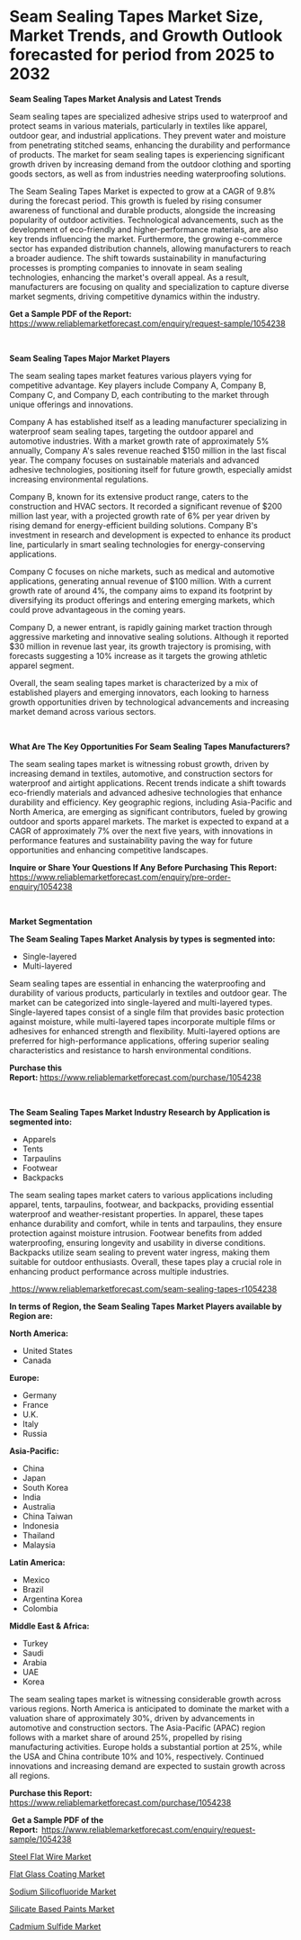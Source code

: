 <p><h1>Seam Sealing Tapes Market Size, Market Trends, and Growth Outlook forecasted for period from 2025 to 2032</h1></p><p><strong>Seam Sealing Tapes Market Analysis and Latest Trends</strong></p>
<p><p>Seam sealing tapes are specialized adhesive strips used to waterproof and protect seams in various materials, particularly in textiles like apparel, outdoor gear, and industrial applications. They prevent water and moisture from penetrating stitched seams, enhancing the durability and performance of products. The market for seam sealing tapes is experiencing significant growth driven by increasing demand from the outdoor clothing and sporting goods sectors, as well as from industries needing waterproofing solutions.</p><p>The Seam Sealing Tapes Market is expected to grow at a CAGR of 9.8% during the forecast period. This growth is fueled by rising consumer awareness of functional and durable products, alongside the increasing popularity of outdoor activities. Technological advancements, such as the development of eco-friendly and higher-performance materials, are also key trends influencing the market. Furthermore, the growing e-commerce sector has expanded distribution channels, allowing manufacturers to reach a broader audience. The shift towards sustainability in manufacturing processes is prompting companies to innovate in seam sealing technologies, enhancing the market's overall appeal. As a result, manufacturers are focusing on quality and specialization to capture diverse market segments, driving competitive dynamics within the industry.</p></p>
<p><strong>Get a Sample PDF of the Report:&nbsp;</strong> <a href="https://www.reliablemarketforecast.com/enquiry/request-sample/1054238?utm_campaign=2011&utm_medium=2&utm_source=Github&utm_content=ia&utm_term=31032025&utm_id=seam-sealing-tapes">https://www.reliablemarketforecast.com/enquiry/request-sample/1054238</a></p>
<p>&nbsp;</p>
<p><strong>Seam Sealing Tapes Major Market Players</strong></p>
<p><p>The seam sealing tapes market features various players vying for competitive advantage. Key players include Company A, Company B, Company C, and Company D, each contributing to the market through unique offerings and innovations.</p><p>Company A has established itself as a leading manufacturer specializing in waterproof seam sealing tapes, targeting the outdoor apparel and automotive industries. With a market growth rate of approximately 5% annually, Company A's sales revenue reached $150 million in the last fiscal year. The company focuses on sustainable materials and advanced adhesive technologies, positioning itself for future growth, especially amidst increasing environmental regulations.</p><p>Company B, known for its extensive product range, caters to the construction and HVAC sectors. It recorded a significant revenue of $200 million last year, with a projected growth rate of 6% per year driven by rising demand for energy-efficient building solutions. Company B's investment in research and development is expected to enhance its product line, particularly in smart sealing technologies for energy-conserving applications.</p><p>Company C focuses on niche markets, such as medical and automotive applications, generating annual revenue of $100 million. With a current growth rate of around 4%, the company aims to expand its footprint by diversifying its product offerings and entering emerging markets, which could prove advantageous in the coming years.</p><p>Company D, a newer entrant, is rapidly gaining market traction through aggressive marketing and innovative sealing solutions. Although it reported $30 million in revenue last year, its growth trajectory is promising, with forecasts suggesting a 10% increase as it targets the growing athletic apparel segment.</p><p>Overall, the seam sealing tapes market is characterized by a mix of established players and emerging innovators, each looking to harness growth opportunities driven by technological advancements and increasing market demand across various sectors.</p></p>
<p>&nbsp;</p>
<p><strong>What Are The Key Opportunities For Seam Sealing Tapes Manufacturers?</strong></p>
<p><p>The seam sealing tapes market is witnessing robust growth, driven by increasing demand in textiles, automotive, and construction sectors for waterproof and airtight applications. Recent trends indicate a shift towards eco-friendly materials and advanced adhesive technologies that enhance durability and efficiency. Key geographic regions, including Asia-Pacific and North America, are emerging as significant contributors, fueled by growing outdoor and sports apparel markets. The market is expected to expand at a CAGR of approximately 7% over the next five years, with innovations in performance features and sustainability paving the way for future opportunities and enhancing competitive landscapes.</p></p>
<p><strong>Inquire or Share Your Questions If Any Before Purchasing This Report:</strong> <a href="https://www.reliablemarketforecast.com/enquiry/pre-order-enquiry/1054238?utm_campaign=2011&utm_medium=2&utm_source=Github&utm_content=ia&utm_term=31032025&utm_id=seam-sealing-tapes">https://www.reliablemarketforecast.com/enquiry/pre-order-enquiry/1054238</a></p>
<p>&nbsp;</p>
<p><strong>Market Segmentation</strong></p>
<p><strong>The Seam Sealing Tapes Market Analysis by types is segmented into:</strong></p>
<p><ul><li>Single-layered</li><li>Multi-layered</li></ul></p>
<p><p>Seam sealing tapes are essential in enhancing the waterproofing and durability of various products, particularly in textiles and outdoor gear. The market can be categorized into single-layered and multi-layered types. Single-layered tapes consist of a single film that provides basic protection against moisture, while multi-layered tapes incorporate multiple films or adhesives for enhanced strength and flexibility. Multi-layered options are preferred for high-performance applications, offering superior sealing characteristics and resistance to harsh environmental conditions.</p></p>
<p><strong>Purchase this Report:&nbsp;</strong><a href="https://www.reliablemarketforecast.com/purchase/1054238?utm_campaign=2011&utm_medium=2&utm_source=Github&utm_content=ia&utm_term=31032025&utm_id=seam-sealing-tapes">https://www.reliablemarketforecast.com/purchase/1054238</a></p>
<p>&nbsp;</p>
<p><strong>The Seam Sealing Tapes Market Industry Research by Application is segmented into:</strong></p>
<p><ul><li>Apparels</li><li>Tents</li><li>Tarpaulins</li><li>Footwear</li><li>Backpacks</li></ul></p>
<p><p>The seam sealing tapes market caters to various applications including apparel, tents, tarpaulins, footwear, and backpacks, providing essential waterproof and weather-resistant properties. In apparel, these tapes enhance durability and comfort, while in tents and tarpaulins, they ensure protection against moisture intrusion. Footwear benefits from added waterproofing, ensuring longevity and usability in diverse conditions. Backpacks utilize seam sealing to prevent water ingress, making them suitable for outdoor enthusiasts. Overall, these tapes play a crucial role in enhancing product performance across multiple industries.</p></p>
<p><a href="https://www.reliablemarketforecast.com/seam-sealing-tapes-r1054238?utm_campaign=2011&utm_medium=2&utm_source=Github&utm_content=ia&utm_term=31032025&utm_id=seam-sealing-tapes">&nbsp;https://www.reliablemarketforecast.com/seam-sealing-tapes-r1054238</a></p>
<p><strong>In terms of Region, the Seam Sealing Tapes Market Players available by Region are:</strong></p>
<p>
    <p> <strong> North America: </strong>
        <ul>
            <li>United States</li>
            <li>Canada</li>
        </ul>
        </p> 
    <p> <strong> Europe: </strong>
        <ul>
            <li>Germany</li>
            <li>France</li>
            <li>U.K.</li>
            <li>Italy</li>
            <li>Russia</li>
        </ul>
        </p> 
    <p> <strong> Asia-Pacific: </strong>
        <ul>
            <li>China</li>
            <li>Japan</li>
            <li>South Korea</li>
            <li>India</li>
            <li>Australia</li>
            <li>China Taiwan</li>
            <li>Indonesia</li>
            <li>Thailand</li>
            <li>Malaysia</li>
        </ul>
        </p> 
    <p> <strong> Latin America: </strong>
        <ul>
            <li>Mexico</li>
            <li>Brazil</li>
            <li>Argentina Korea</li>
            <li>Colombia</li>
        </ul>
        </p> 
    <p> <strong> Middle East & Africa: </strong>
        <ul>
            <li>Turkey</li>
            <li>Saudi</li>
            <li>Arabia</li>
            <li>UAE</li>
            <li>Korea</li>
        </ul>
    </p>
    </p>
<p><p>The seam sealing tapes market is witnessing considerable growth across various regions. North America is anticipated to dominate the market with a valuation share of approximately 30%, driven by advancements in automotive and construction sectors. The Asia-Pacific (APAC) region follows with a market share of around 25%, propelled by rising manufacturing activities. Europe holds a substantial portion at 25%, while the USA and China contribute 10% and 10%, respectively. Continued innovations and increasing demand are expected to sustain growth across all regions.</p></p>
<p><strong>Purchase this Report: </strong><a href="https://www.reliablemarketforecast.com/purchase/1054238?utm_campaign=2011&utm_medium=2&utm_source=Github&utm_content=ia&utm_term=31032025&utm_id=seam-sealing-tapes">https://www.reliablemarketforecast.com/purchase/1054238</a></p>
<p>&nbsp;<strong>Get a Sample PDF of the Report:&nbsp;&nbsp;</strong><a href="https://www.reliablemarketforecast.com/enquiry/request-sample/1054238?utm_campaign=2011&utm_medium=2&utm_source=Github&utm_content=ia&utm_term=31032025&utm_id=seam-sealing-tapes">https://www.reliablemarketforecast.com/enquiry/request-sample/1054238</a></p>
<p><strong></strong></p>
<p><p><a href="https://github.com/moroesarta/Market-Research-Report-List-1/blob/main/steel-flat-wire-market.md?utm_campaign=2011&utm_medium=2&utm_source=Github&utm_content=ia&utm_term=31032025&utm_id=seam-sealing-tapes">Steel Flat Wire Market</a></p><p><a href="https://github.com/seherlouize/Market-Research-Report-List-1/blob/main/flat-glass-coating-market.md?utm_campaign=2011&utm_medium=2&utm_source=Github&utm_content=ia&utm_term=31032025&utm_id=seam-sealing-tapes">Flat Glass Coating Market</a></p><p><a href="https://github.com/szaszgrychkq/Market-Research-Report-List-1/blob/main/sodium-silicofluoride-market.md?utm_campaign=2011&utm_medium=2&utm_source=Github&utm_content=ia&utm_term=31032025&utm_id=seam-sealing-tapes">Sodium Silicofluoride Market</a></p><p><a href="https://github.com/kaganalcinwv/Market-Research-Report-List-1/blob/main/silicate-based-paints-market.md?utm_campaign=2011&utm_medium=2&utm_source=Github&utm_content=ia&utm_term=31032025&utm_id=seam-sealing-tapes">Silicate Based Paints Market</a></p><p><a href="https://github.com/sadaandilou/Market-Research-Report-List-1/blob/main/cadmium-sulfide-market.md?utm_campaign=2011&utm_medium=2&utm_source=Github&utm_content=ia&utm_term=31032025&utm_id=seam-sealing-tapes">Cadmium Sulfide Market</a></p></p>
